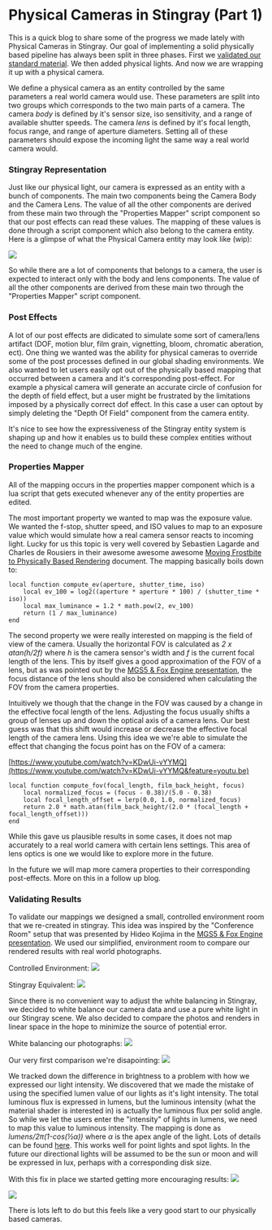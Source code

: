 # Physical Cameras in Stingray (Part 1) #
This is a quick blog to share some of the progress we made lately with Physical Cameras in Stingray. Our goal of implementing a solid physically based pipeline has always been split in three phases. First we [validated our standard material](http://bitsquid.blogspot.ca/2017/07/validating-materials-and-lights-in.html). We then added physical lights. And now we are wrapping it up with a physical camera.

We define a physical camera as an entity controlled by the same parameters a real world camera would use. These parameters are split into two groups which corresponds to the two main parts of a camera. The camera _body_ is defined by it's sensor size, iso sensitivity, and a range of available shutter speeds. The camera _lens_ is defined by it's focal length, focus range, and range of aperture diameters. Setting all of these parameters should expose the incoming light the same way a real world camera would.

### Stingray Representation ###
Just like our physical light, our camera is expressed as an entity with a bunch of components. The main two components being the Camera Body and the Camera Lens. The value of all the other components are derived from these main two through the "Properties Mapper" script component so that our post effects can read these values. The mapping of these values is done through a script component which also belong to the camera entity. Here is a glimpse of what the Physical Camera entity may look like (wip):

![](images/cameras/res6.jpg)

So while there are a lot of components that belongs to a camera, the user is expected to interact only with the body and lens components. The value of all the other components are derived from these main two through the "Properties Mapper" script component. 

### Post Effects ###
A lot of our post effects are didicated to simulate some sort of camera/lens artifact (DOF, motion blur, film grain, vignetting, bloom, chromatic aberation, ect). One thing we wanted was the ability for physical cameras to override some of the post processes defined in our global shading environments. We also wanted to let users easily opt out of the physically based mapping that occurred between a camera and it's corresponding post-effect. For example a physical camera will generate an accurate circle of confusion for the depth of field effect, but a user might be frustrated by the limitations imposed by a physically correct dof effect. In this case a user can optout by simply deleting the "Depth Of Field" component from the camera entity.

It's nice to see how the expressiveness of the Stingray entity system is shaping up and how it enables us to build these complex entities without the need to change much of the engine.

### Properties Mapper ###
All of the mapping occurs in the properties mapper component which is a lua script that gets executed whenever any of the entity properties are edited.

The most important property we wanted to map was the exposure value. We wanted the f-stop, shutter speed, and ISO values to map to an exposure value which would simulate how a real camera sensor reacts to incoming light. Lucky for us this topic is very well covered by Sebastien Lagarde and Charles de Rousiers in their awesome awesome awesome [Moving Frostbite to Physically Based Rendering](https://seblagarde.files.wordpress.com/2015/07/course_notes_moving_frostbite_to_pbr_v32.pdf) document. The mapping basically boils down to:

~~~
local function compute_ev(aperture, shutter_time, iso)
	local ev_100 = log2((aperture * aperture * 100) / (shutter_time * iso))
	local max_luminance = 1.2 * math.pow(2, ev_100)
	return (1 / max_luminance)
end
~~~

The second property we were really interested on mapping is the field of view of the camera. Usually the horizontal FOV is calculated as _2 x atan(h/2f)_ where _h_ is the camera sensor's width and _f_ is the current focal length of the lens. This by itself gives a good approximation of the FOV of a lens, but as was pointed out by the [MGS5 & Fox Engine presentation](https://youtu.be/FQMbxzTUuSg?t=50m12s), the focus distance of the lens should also be considered when calculating the FOV from the camera properties.

Intuitively we though that the change in the FOV was caused by a change in the effective focal length of the lens. Adjusting the focus usually shifts a group of lenses up and down the optical axis of a camera lens. Our best guess was that this shift would increase or decrease the effective focal length of the camera lens. Using this idea we we're able to simulate the effect that changing the focus point has on the FOV of a camera:

[https://www.youtube.com/watch?v=KDwUi-vYYMQ](https://www.youtube.com/watch?v=KDwUi-vYYMQ&feature=youtu.be)

~~~
local function compute_fov(focal_length, film_back_height, focus)
	local normalized_focus = (focus - 0.38)/(5.0 - 0.38)
	local focal_length_offset = lerp(0.0, 1.0, normalized_focus)
	return 2.0 * math.atan(film_back_height/(2.0 * (focal_length + focal_length_offset)))
end
~~~


While this gave us plausible results in some cases, it does not map accurately to a real world camera with certain lens settings. This area of lens optics is one we would like to explore more in the future. 

In the future we will map more camera properties to their corresponding post-effects. More on this in a follow up blog.

### Validating Results ###
To validate our mappings we designed a small, controlled environment room that we re-created in stingray. This idea was inspired by the "Conference Room" setup that was presented by Hideo Kojima in the [MGS5 & Fox Engine presentation](https://youtu.be/FQMbxzTUuSg?t=20m22s). We used our simplified, environment room to compare our rendered results with real world photographs.

Controlled Environment:
![](images/cameras/res4.jpg)

Stingray Equivalent:
![](images/cameras/res3.jpg)

Since there is no convenient way to adjust the white balancing in Stingray, we decided to white balance our camera data and use a pure white light in our Stingray scene. We also decided to compare the photos and renders in linear space in the hope to minimize the source of potential error.

White balancing our photographs:
![](images/cameras/res6.gif)

Our very first comparison we're disapointing:
![](images/cameras/res9.jpg)

We tracked down the difference in brightness to a problem with how we expressed our light intensity. We discovered that we made the mistake of using the specified lumen value of our lights as it's light intensity. The total luminous flux is expressed in lumens, but the luminous intensity (what the material shader is interested in) is actually the luminous flux per solid angle. So while we let the users enter the "intensity" of lights in lumens, we need to map this value to luminous intensity. The mapping is done as _lumens/2π(1-cos(½α))_ where  _α_ is the apex angle of the light. Lots of details can be found [here](https://www.compuphase.com/electronics/candela_lumen.htm). This works well for point lights and spot lights. In the future our directional lights will be assumed to be the sun or moon and will be expressed in lux, perhaps with a corresponding disk size.

With this fix in place we started getting more encouraging results:
![](images/cameras/res1.jpg)

![](images/cameras/res2.jpg)

There is lots left to do but this feels like a very good start to our physically based cameras. 